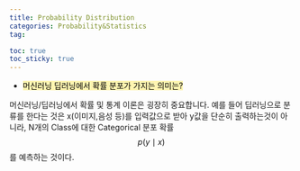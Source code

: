 ```yaml
---
title: Probability Distribution
categories: Probability&Statistics
tag: 

toc: true
toc_sticky: true
---
```


- <mark style='background-color: #fff5b1'> 머신러닝 딥러닝에서 확률 분포가 가지는 의미는? </mark>

머신러닝/딥러닝에서 확률 및 통계 이론은 굉장히 중요합니다. 예를 들어 딥러닝으로 분류를 한다는 것은 x(이미지,음성 등)를 입력값으로 받아 y값을 단순히 출력하는것이 아니라, N개의 Class에 대한 Categorical 분포 확률 $$p(y \mid x)$$를 예측하는 것이다. 



